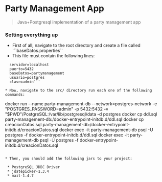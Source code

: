 # Party Management App

> Java+Postgresql implementation of a party management app

### Setting everything up

* First of all, navigate to the root directory and create a file called ```baseDatos.properties``
* This file must contain the following lines: 
```gestor=postgresql
  servidor=localhost
  puerto=5432
  baseDatos=partymanagement
  usuario=postgres
  clave=admin```

* Now, navigate to the src/ directory run each one of the following commands:

```
docker run --name party-management-db --network=postgres-network -e "POSTGRES_PASSWORD=admin" -p 5432:5432 -v "$PWD"/PostgreSQL:/var/lib/postgresql/data -d postgres
docker cp ddl.sql party-management-db:/docker-entrypoint-initdb.d/ddl.sql
docker cp creacionDatos.sql party-management-db:/docker-entrypoint-initdb.d/creacionDatos.sql
docker exec -it party-management-db psql -U postgres -f docker-entrypoint-initdb.d/ddl.sql
docker exec -it party-management-db psql -U postgres -f docker-entrypoint-initdb.d/creacionDatos.sql
```

* Then, you should add the following jars to your project:

 * PostgreSQL JDBC Driver
 * jdatepicker-1.3.4
 * mail-1.4.7